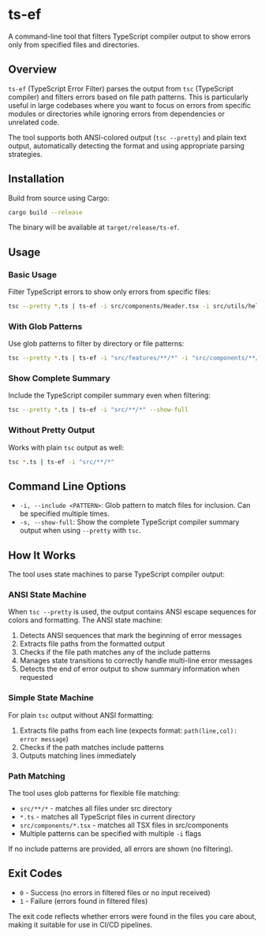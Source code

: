 # ts-ef

A command-line tool that filters TypeScript compiler output to show errors only from specified files and directories.

## Overview

`ts-ef` (TypeScript Error Filter) parses the output from `tsc` (TypeScript compiler) and filters errors based on file path patterns. This is particularly useful in large codebases where you want to focus on errors from specific modules or directories while ignoring errors from dependencies or unrelated code.

The tool supports both ANSI-colored output (`tsc --pretty`) and plain text output, automatically detecting the format and using appropriate parsing strategies.

## Installation

Build from source using Cargo:

```bash
cargo build --release
```

The binary will be available at `target/release/ts-ef`.

## Usage

### Basic Usage

Filter TypeScript errors to show only errors from specific files:

```bash
tsc --pretty *.ts | ts-ef -i src/components/Header.tsx -i src/utils/helpers.ts
```

### With Glob Patterns

Use glob patterns to filter by directory or file patterns:

```bash
tsc --pretty *.ts | ts-ef -i "src/features/**/*" -i "src/components/**/*"
```

### Show Complete Summary

Include the TypeScript compiler summary even when filtering:

```bash
tsc --pretty *.ts | ts-ef -i "src/**/*" --show-full
```

### Without Pretty Output

Works with plain `tsc` output as well:

```bash
tsc *.ts | ts-ef -i "src/**/*"
```

## Command Line Options

- `-i, --include <PATTERN>`: Glob pattern to match files for inclusion. Can be specified multiple times.
- `-s, --show-full`: Show the complete TypeScript compiler summary output when using `--pretty` with `tsc`.

## How It Works

The tool uses state machines to parse TypeScript compiler output:

### ANSI State Machine

When `tsc --pretty` is used, the output contains ANSI escape sequences for colors and formatting. The ANSI state machine:

1. Detects ANSI sequences that mark the beginning of error messages
2. Extracts file paths from the formatted output
3. Checks if the file path matches any of the include patterns
4. Manages state transitions to correctly handle multi-line error messages
5. Detects the end of error output to show summary information when requested

### Simple State Machine

For plain `tsc` output without ANSI formatting:

1. Extracts file paths from each line (expects format: `path(line,col): error message`)
2. Checks if the path matches include patterns
3. Outputs matching lines immediately

### Path Matching

The tool uses glob patterns for flexible file matching:

- `src/**/*` - matches all files under src directory
- `*.ts` - matches all TypeScript files in current directory
- `src/components/*.tsx` - matches all TSX files in src/components
- Multiple patterns can be specified with multiple `-i` flags

If no include patterns are provided, all errors are shown (no filtering).

## Exit Codes

- `0` - Success (no errors in filtered files or no input received)
- `1` - Failure (errors found in filtered files)

The exit code reflects whether errors were found in the files you care about, making it suitable for use in CI/CD pipelines.

